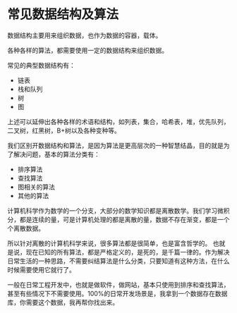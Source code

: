 
常见数据结构及算法
=============
数据结构主要用来组织数据，也作为数据的容器，载体。

各种各样的算法，都需要使用一定的数据结构来组织数据。

常见的典型数据结构有：

- 链表
- 栈和队列
- 树
- 图

上述可以延伸出各种各样的术语和结构，如列表，集合，哈希表，堆，优先队列，二叉树，红黑树，B+树以及各种变种等。


我们区别开数据结构和算法，是因为算法是更高层次的一种智慧结晶，目的就是为了解决问题，基本的算法分类有：

- 排序算法
- 查找算法
- 图相关的算法
- 其他的算法


计算机科学作为数学的一个分支，大部分的数学知识都是离散数学。我们学习微积分，都是连续的量，可是计算机处理的都是离散的量，数据不存在渐变，都是一个个离散数据。

所以针对离散的计算机科学来说，很多算法都是很简单，也是富含哲学的。 也就是说，现在已知的所有算法，都是严格定义的，是死的，是千篇一律的。作为解决日常生活的一种思路，不需要纠结算法是什么分类，只要知道有这种方法，在什么时候需要使用它就行了。

一般在日常工程开发中，也就是做软件，做网站，基本只使用到排序和查找算法，甚至有些情况下不需要使用。100%的日常开发场景是，我拿到一个数据存在数据库，你需要这个数据，我再帮你找出来。

